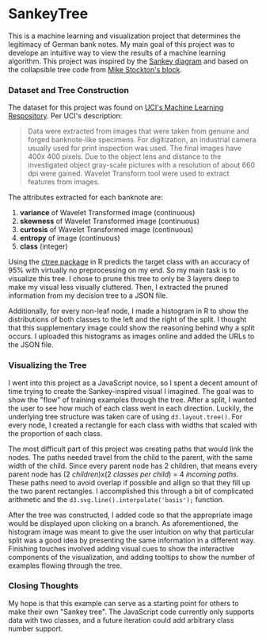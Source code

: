 # SankeyTree

This is a machine learning and visualization project that determines the legitimacy of German bank notes. My main goal of this project was to develope an intuitive way to view the results of a machine learning algorithm. This project was inspired by the [Sankey diagram](http://blockbuilder.org/mbostock/ca9a0bb7ba204d12974bca90acc507c0) and based on the collapsible tree code from [Mike Stockton's block](https://bl.ocks.org/mbostock/4339083). 

### Dataset and Tree Construction

The dataset for this project was found on [UCI's Machine Learning Respository](https://archive.ics.uci.edu/ml/datasets/banknote+authentication). Per UCI's description:

> Data were extracted from images that were taken from genuine and forged banknote-like specimens. For digitization, an industrial camera usually used for print inspection was used. The final images have 400x 400 pixels. Due to the object lens and distance to the investigated object gray-scale pictures with a resolution of about 660 dpi were gained. Wavelet Transform tool were used to extract features from images.

The attributes extracted for each banknote are:

1. **variance** of Wavelet Transformed image (continuous) 
2. **skewness** of Wavelet Transformed image (continuous) 
3. **curtosis** of Wavelet Transformed image (continuous) 
4. **entropy** of image (continuous) 
5. **class** (integer) 

Using the [ctree package](https://cran.r-project.org/web/packages/partykit/vignettes/ctree.pdf) in R predicts the target class with an accuracy of 95% with virtually no preprocessing on my end. So my main task is to visualize this tree. I chose to prune this tree to only be 3 layers deep to make my visual less visually cluttered. Then, I extracted the pruned information from my decision tree to a JSON file. 

Additionally, for every non-leaf node, I made a histogram in R to show the distributions of both classes to the left and the right of the split. I thought that this supplementary image could show the reasoning behind why a split occurs. I uploaded this histograms as images online and added the URLs to the JSON file.

### Visualizing the Tree

I went into this project as a JavaScript novice, so I spent a decent amount of time trying to create the Sankey-inspired visual I imagined. The goal was to show the "flow" of training examples through the tree. After a split, I wanted the user to see how much of each class went in each direction. Luckily, the underlying tree structure was taken care of using 
`d3.layout.tree()`. For every node, I created a rectangle for each class with widths that scaled with the proportion of each class. 

The most difficult part of this project was creating paths that would link the nodes. The paths needed travel from the child to the parent, with the same width of the child. Since every parent node has 2 children, that means every parent node has (2 *children*)x(2 *classes per child*) = 4 *incoming paths*. These paths need to avoid overlap if possible and allign so that they fill up the two parent rectangles. I accomplished this through a bit of complicated arithmetic and the `d3.svg.line().interpolate('basis');` function. 

After the tree was constructed, I added code so that the appropriate image would be displayed upon clicking on a branch. As aforementioned, the histogram image was meant to give the user intuition on why that particular split was a good idea by presenting the same information in a different way. Finishing touches involved adding visual cues to show the interactive components of the visualization, and adding tooltips to show the number of examples flowing through the tree.

### Closing Thoughts

My hope is that this example can serve as a starting point for others to make their own "Sankey tree". The JavaScript code currently only supports data with two classes, and a future iteration could add arbitrary class number support. 



